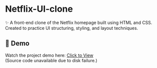 # Netflix-UI-clone

✨ A front-end clone of the Netflix homepage built using HTML and CSS.  
Created to practice UI structuring, styling, and layout techniques.

## 🎥 Demo

Watch the project demo here: [Click to View](https://drive.google.com/drive/folders/13ELuDCCS8tBwdg5Ab87Ezkrd5O71NHUu?usp=drive_link)  
(Source code unavailable due to disk failure.)
